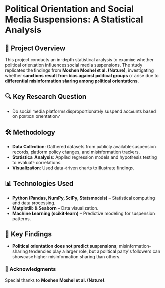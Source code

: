 # Political Orientation and Social Media Suspensions: A Statistical Analysis

## 📌 Project Overview
This project conducts an in-depth statistical analysis to examine whether political orientation influences social media suspensions. The study replicates the findings from **Moshen Moshel et al. (Nature)**, investigating whether **sanctions result from bias against political groups** or arise due to **differential misinformation sharing among political orientations**.

## 🔍 Key Research Question
- Do social media platforms disproportionately suspend accounts based on political orientation?

## 🛠️ Methodology
- **Data Collection**: Gathered datasets from publicly available suspension records, platform policy changes, and misinformation trackers.
- **Statistical Analysis**: Applied regression models and hypothesis testing to evaluate correlations.
- **Visualization**: Used data-driven charts to illustrate findings.

## 📊 Technologies Used
- **Python (Pandas, NumPy, SciPy, Statsmodels)** – Statistical computing and data processing.
- **Matplotlib & Seaborn** – Data visualization.
- **Machine Learning (scikit-learn)** – Predictive modeling for suspension patterns.

## 🔬 Key Findings
- **Political orientation does not predict suspensions**; misinformation-sharing tendencies play a larger role, but a political party's followers can showcase higher misinformation sharing than others.

### 🔖 Acknowledgments
Special thanks to **Moshen Moshel et al. (Nature)**.